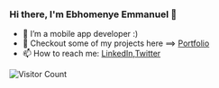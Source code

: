 ### Hi there, I'm Ebhomenye Emmanuel 👋

* 🌱 I’m a mobile app developer :)
* 🔭 Checkout some of my projects here ==> [Portfolio](https://eebhomenye.wixsite.com/portfolio)
* 📫 How to reach me: [LinkedIn](https://www.linkedin.com/in/ebhomenye-emmanuel/),[Twitter](https://twitter.com/noObject01) 

![Visitor Count](https://profile-counter.glitch.me/EbhomenyeEmmanuel/count.svg)

<!--
**EbhomenyeEmmanuel/EbhomenyeEmmanuel** is a ✨ _special_ ✨ repository because its `README.md` (this file) appears on your GitHub profile.

Here are some ideas to get you started:

- 🔭 I’m currently working on ...
- 🌱 I’m currently learning ...
- 👯 I’m looking to collaborate on ...
- 🤔 I’m looking for help with ...
- 💬 Ask me about ...
- 📫 How to reach me: ...
- 😄 Pronouns: ...
- ⚡ Fun fact: ...
-->
